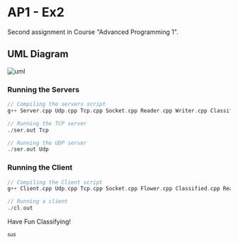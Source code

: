 # AP1 - Ex2
Second assignment in Course "Advanced Programming 1".

## UML Diagram
![uml](https://user-images.githubusercontent.com/76645845/128697955-63860283-4e9f-4852-80e8-767b47bcf9de.png)


### Running the Servers
```c
// Compiling the servers script
g++ Server.cpp Udp.cpp Tcp.cpp Socket.cpp Reader.cpp Writer.cpp Classified.cpp Flower.cpp KNNClassifier.cpp Algorithm.cpp -o ser.out

// Running the TCP server
./ser.out Tcp

// Running the UDP server
./ser.out Udp
```
### Running the Client
```c
// Compiling the Client script
g++ Client.cpp Udp.cpp Tcp.cpp Socket.cpp Flower.cpp Classified.cpp Reader.cpp Writer.cpp -o cl.out

// Running a client
./cl.out
```

Have Fun Classifying!

<sup>*sus*</sup>